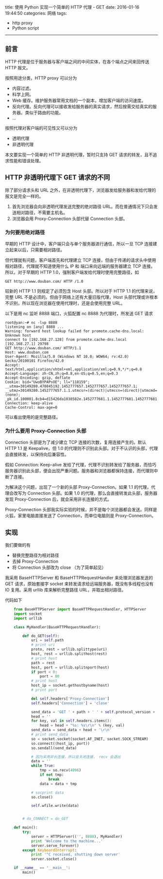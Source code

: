 title: 使用 Python 实现一个简单的 HTTP 代理 - GET
date: 2016-01-16 19:44:50
categories: 网络
tags:
- http proxy
- Python script
---


## 前言

HTTP 代理是位于服务器与客户端之间的中间实体，在各个端点之间来回传送 HTTP 报文。

按照用途分类，HTTP proxy 可以分为

* 内容过滤。
* 科学上网。
* Web 缓存。维护服务器常用文档的一个副本，增加客户端的访问速度。
* 反向代理。反向代理可以接收发给服务器的真实请求，然后按需交给真实的服务器。类似于路由的功能。
* ...

按照代理对客户端的可见性又可以分为

* 透明代理
* 非透明代理

本文要实现一个简单的 HTTP 非透明代理，暂时只支持 GET 请求的转发，且不追求性能和错误处理。

## HTTP 非透明代理下 GET 请求的不同

除了部分请求头和 URL 之外，在非透明代理下，浏览器发给服务器和发给代理的报文是完全一样的。

1. 首先浏览器会向非透明代理发送完整的绝对路径 URL。而在普通情况下只会发送相对路径，不需要主机名。
2. 浏览器会用 Proxy-Connection 头部代替 Connection 头部。

### 为何要用绝对路径

早期的 HTTP 设计中，客户端只会与单个服务器进行通信，所以一旦 TCP 连接建立起来以后，只需要相对路径。

但代理就有问题，客户端首先和代理建立 TCP 连接，但由于传递的请求头中使用相对路径，代理就不知道使用什么 IP 和 端口来向远端的服务器建立 TCP 连接。所以，对于早期的 HTTP 1.0，强制客户端发给代理时使用完整路径，如

    GET http://www.douban.com/ HTTP /1.0
    
较新的 HTTP 1.1 则规定了必须包含 Host 头部。所以对于 HTTP 1.1 的代理来说，完整 URL 不是必须的。但由于网络上还有大量旧版代理，Host 头部代理或许根本不识别，所以现在浏览器在使用代理时，还是会使用完整 URL。

以下是用 nc 监听 8888 端口，火狐配置 nc 8888 为代理时，所发送 GET 请求

    root@yan:~# nc -lvp 8888
    listening on [any] 8888 ...
    Warning: forward host lookup failed for promote.cache-dns.local: Unknown host
    connect to [192.168.27.128] from promote.cache-dns.local [192.168.27.1] 29798
    GET http://www.douban.com/ HTTP/1.1
    Host: www.douban.com
    User-Agent: Mozilla/5.0 (Windows NT 10.0; WOW64; rv:42.0) Gecko/20100101 Firefox/42.0
    Accept: text/html,application/xhtml+xml,application/xml;q=0.9,*/*;q=0.8
    Accept-Language: zh-CN,zh;q=0.8,en-US;q=0.5,en;q=0.3
    Accept-Encoding: gzip, deflate
    Cookie: bid="UwoBYPAPsOE"; ll="118159"; __utma=30149280.478845192.1452777657.1452777657.1452777657.1; __utmz=30149280.1452777657.1.1.utmcsr=(direct)|utmccn=(direct)|utmcmd=(none); _pk_id.100001.8cb4=d15426da1038582e.1452777681.1.1452777681.1452777681.
    Connection: keep-alive
    Cache-Control: max-age=0

可以看出使用的是完整路径。

### 为什么要用 Proxy-Connection 头部

Connection 头部是为了减少建立 TCP 连接的次数，复用连接产生的。默认 HTTP 1.1 是 Keepalive，但 1.0 的代理则不识别此头部。对于不认识的头部，代理会直接转发，以保持向后兼容性。

假如 Connection: Keep-alive 发给了代理，代理不识别转发给了服务器，而恰巧服务器识别此头部，便会出现严重问题。服务器和浏览器都保持连接，而代理则中断了连接。

为解决这个问题，出现了一个新的头部 Proxy-Connection。如果 1.1 的代理，代理会改写为 Connection 头部。如果 1.0 的代理，那么会直接转发此头部，服务器发现 Proxy-Connection 后，就会采用非长连接的方式。

Proxy-Connection 头部我实际实验的时候，并不是每个浏览器都会发送。同样是火狐，家里电脑直接发送了 Connection，而单位电脑则是 Proxy-Connection。

## 实现

我们要做的有

* 替换完整路径为相对路径
* 去掉 Proxy-Connection
* 将 Connection 头部改为 close （为了简单起见）

我采用 BaseHTTPServer 和 BaseHTTPRequestHandler 来处理浏览器发送的 GET 请求，原始套接字 socket 来转发请求给远端服务器，既没有多线程也没有 IO 复用。采用 urllib 库来解析完整路径 URL，并取出相对路径。

代码如下

```python
    from BaseHTTPServer import BaseHTTPRequestHandler, HTTPServer
    import socket
    import urllib

    class MyHandler(BaseHTTPRequestHandler):

        def do_GET(self):
            uri = self.path
            # print uri
            proto, rest = urllib.splittype(uri)
            host, rest = urllib.splithost(rest)
            # print host
            path = rest        
            host, port = urllib.splitnport(host)
            if port < 0:
                port = 80
            # print host
            host_ip = socket.gethostbyname(host)
            # print port

            del self.headers['Proxy-Connection']
            self.headers['Connection'] = 'close'

            send_data = 'GET ' + path + ' ' + self.protocol_version + '\r\n'
            head = ''
            for key, val in self.headers.items():
                head = head + "%s: %s\r\n" % (key, val)
            send_data = send_data + head + '\r\n'
            # print send_data
            so = socket.socket(socket.AF_INET, socket.SOCK_STREAM)
            so.connect((host_ip, port))
            so.sendall(send_data)

            # 因为采用非长连接，所以会关闭连接， recv 会退出
            data = ''
            while True:
                tmp = so.recv(4096)
                if not tmp:
                    break
                data = data + tmp

            # socprint data
            so.close()

            self.wfile.write(data)


        # do_CONNECT = do_GET

    def main():
        try:
            server = HTTPServer(('', 8888), MyHandler)
            print 'Welcome to the machine...'
            server.serve_forever()
        except KeyboardInterrupt:
            print '^C received, shutting down server'
            server.socket.close()

    if __name__ == '__main__':
        main()
```